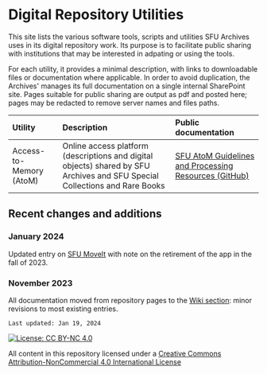 # Digital Repository Utilities

This site lists the various software tools, scripts and utilities SFU Archives uses in its digital repository work. Its purpose is to facilitate public sharing with institutions that may be interested in adpating or using the tools.

For each utility, it provides a minimal description, with links to downloadable files or documentation where applicable. In order to avoid duplication, the Archives' manages its full documentation on a single internal SharePoint site. Pages suitable for public sharing are output as pdf and posted here; pages may be redacted to remove server names and files paths.

| Utility | Description | Public documentation |
| :--- | :--- | :--- |
| Access-to-Memory (AtoM) | Online access platform (descriptions and digital objects) shared by SFU Archives and SFU Special Collections and Rare Books | [SFU AtoM Guidelines and Processing Resources (GitHub)](https://github.com/SFU-Archives/atom-guidelines-processing-resources) |

## Recent changes and additions
### January 2024
Updated entry on [SFU MoveIt](https://github.com/SFU-Archives/digital-repository-utilities/wiki/SFU-MoveIt) with note on the retirement of the app in the fall of 2023.

### November 2023
All documentation moved from repository pages to the [Wiki section](https://github.com/SFU-Archives/digital-repository-utilities/wiki): minor revisions to most existing entries.

`Last updated: Jan 19, 2024`

[![License: CC BY-NC 4.0](https://img.shields.io/badge/License-CC%20BY--NC%204.0-lightgrey.svg)](https://creativecommons.org/licenses/by-nc/4.0/)

All content in this repository licensed under a [Creative Commons Attribution-NonCommercial 4.0 International License](https://creativecommons.org/licenses/by-nc/4.0/)

